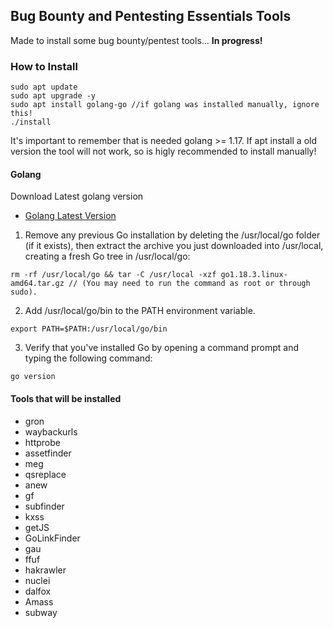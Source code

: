 ## Bug Bounty and Pentesting Essentials Tools

Made to install some bug bounty/pentest tools... **In progress!**


### How to Install
```
sudo apt update
sudo apt upgrade -y
sudo apt install golang-go //if golang was installed manually, ignore this!
./install
```
It's important to remember that is needed golang >= 1.17. If apt install a old version the tool will not work, so is higly recommended to install manually!

#### Golang
Download Latest golang version
- [Golang Latest Version](https://go.dev/doc/install)

1. Remove any previous Go installation by deleting the /usr/local/go folder (if it exists), then extract the archive you just downloaded into /usr/local, creating a fresh Go tree in /usr/local/go: 
```
rm -rf /usr/local/go && tar -C /usr/local -xzf go1.18.3.linux-amd64.tar.gz // (You may need to run the command as root or through sudo).
```
2. Add /usr/local/go/bin to the PATH environment variable. 
```
export PATH=$PATH:/usr/local/go/bin
```
3. Verify that you've installed Go by opening a command prompt and typing the following command: 
```
go version
```
#### Tools that will be installed

- gron
- waybackurls
- httprobe
- assetfinder
- meg
- qsreplace
- anew
- gf
- subfinder
- kxss
- getJS
- GoLinkFinder
- gau
- ffuf
- hakrawler
- nuclei
- dalfox
- Amass
- subway
